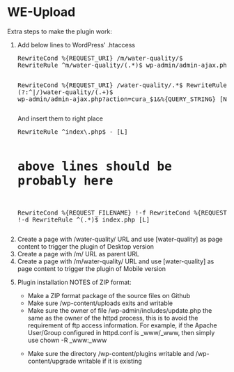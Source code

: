 WE-Upload
=========

Extra steps to make the plugin work:
<ol>
<li><p>Add below lines to WordPress' .htaccess</p>
<pre>
RewriteCond %{REQUEST_URI} /m/water-quality/$
RewriteRule ^m/water-quality/(.*)$ wp-admin/admin-ajax.php?action=cura_mobile&%{QUERY_STRING} [NC,L]

RewriteCond %{REQUEST_URI} /water-quality/.*$
RewriteRule (?:^|/)water-quality/(.+)$ wp-admin/admin-ajax.php?action=cura_$1&%{QUERY_STRING} [NC,L]
</pre>
<p>And insert them to right place</p>
<pre>RewriteRule ^index\.php$ - [L]

# above lines should be probably here

RewriteCond %{REQUEST_FILENAME} !-f
RewriteCond %{REQUEST_FILENAME} !-d
RewriteRule ^(.*)$ index.php [L]</pre>
</li>
<li>Create a page with /water-quality/ URL and use [water-quality] as page content to trigger the plugin of Desktop version</li>
<li>Create a page with /m/ URL as parent URL</li>
<li>Create a page with /m/water-quality/ URL and use [water-quality] as page content to trigger the plugin of Mobile version</li>
<li><p>Plugin installation NOTES of ZIP format:</p>
  <ul>
    <li>Make a ZIP format package of the source files on Github</li>
    <li>Make sure <wordpress_root>/wp-content/uploads exits and writable</li>
    <li>Make sure the owner of file <wordpress_root>/wp-admin/includes/update.php the same as the owner of the httpd process, this is to avoid the requirement of ftp access information. For example, if the Apache User/Group configured in httpd.conf is _www/_www, then simply use chown -R _www:_www <wordpress_root></p></li>
    <li>Make sure the directory <wordpress_root>/wp-content/plugins writable and <wordpress_root>/wp-content/upgrade writable if it is existing</li>
</ol>
